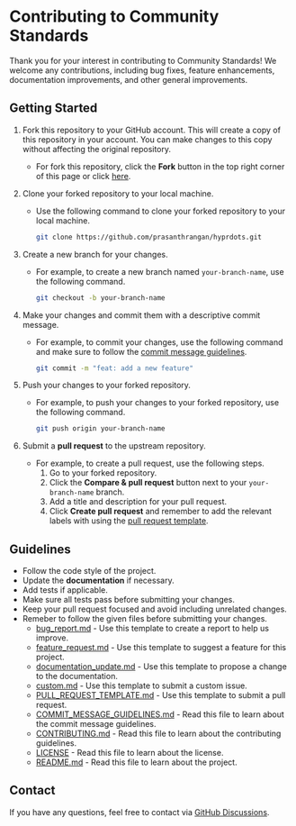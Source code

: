 # Contributing to Community Standards

Thank you for your interest in contributing to Community Standards! We welcome any contributions, including bug fixes, feature enhancements, documentation improvements, and other general improvements.

## Getting Started

1. Fork this repository to your GitHub account. This will create a copy of this repository in your account. You can make changes to this copy without affecting the original repository.
   - For fork this repository, click the **Fork** button in the top right corner of this page or click [here](https://github.com/prasanthrangan/hyprdots/fork).
2. Clone your forked repository to your local machine.

   - Use the following command to clone your forked repository to your local machine.

     ```bash
     git clone https://github.com/prasanthrangan/hyprdots.git
     ```

3. Create a new branch for your changes.

   - For example, to create a new branch named `your-branch-name`, use the following command.

     ```bash
     git checkout -b your-branch-name
     ```

4. Make your changes and commit them with a descriptive commit message.

   - For example, to commit your changes, use the following command and make sure to follow the [commit message guidelines](https://github.com/prasanthrangan/hyprdots/blob/main/COMMIT_MESSAGE_GUIDELINES.md).

     ```bash
     git commit -m "feat: add a new feature"
     ```

5. Push your changes to your forked repository.

   - For example, to push your changes to your forked repository, use the following command.

     ```bash
     git push origin your-branch-name
     ```

6. Submit a **pull request** to the upstream repository.
   - For example, to create a pull request, use the following steps.
     1. Go to your forked repository.
     2. Click the **Compare & pull request** button next to your `your-branch-name` branch.
     3. Add a title and description for your pull request.
     4. Click **Create pull request** and remember to add the relevant labels with using the [pull request template](https://github.com/prasanthrangan/hyprdots/blob/templates/.github/PULL_REQUEST_TEMPLATE.md).

## Guidelines

- Follow the code style of the project.
- Update the **documentation** if necessary.
- Add tests if applicable.
- Make sure all tests pass before submitting your changes.
- Keep your pull request focused and avoid including unrelated changes.
- Remeber to follow the given files before submitting your changes.
  - [bug_report.md](https://github.com/prasanthrangan/hyprdots/blob/main/.github/ISSUE_TEMPLATE/bug_report.md) - Use this template to create a report to help us improve.
  - [feature_request.md](https://github.com/prasanthrangan/hyprdots/blob/main/.github/ISSUE_TEMPLATE/feature_request.md) - Use this template to suggest a feature for this project.
  - [documentation_update.md](https://github.com/prasanthrangan/hyprdots/blob/main/.github/ISSUE_TEMPLATE/documentation_update.md) - Use this template to propose a change to the documentation.
  - [custom.md](https://github.com/prasanthrangan/hyprdots/blob/main/.github/ISSUE_TEMPLATE/custom.md) - Use this template to submit a custom issue.
  - [PULL_REQUEST_TEMPLATE.md](https://github.com/prasanthrangan/hyprdots/blob/main/.github/PULL_REQUEST_TEMPLATE.md) - Use this template to submit a pull request.
  - [COMMIT_MESSAGE_GUIDELINES.md](https://github.com/prasanthrangan/hyprdots/blob/main/COMMIT_MESSAGE_GUIDELINES.md) - Read this file to learn about the commit message guidelines.
  - [CONTRIBUTING.md](https://github.com/prasanthrangan/hyprdots/blob/main/CONTRIBUTING.md) - Read this file to learn about the contributing guidelines.
  - [LICENSE](https://github.com/prasanthrangan/hyprdots/blob/main/LICENSE) - Read this file to learn about the license.
  - [README.md](https://github.com/prasanthrangan/hyprdots/blob/main/README.md) - Read this file to learn about the project.

## Contact

If you have any questions, feel free to contact via [GitHub Discussions](https://github.com/prasanthrangan/hyprdots/discussions).
